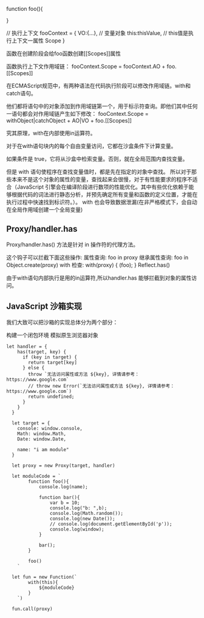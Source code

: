 function foo(){

}

// 执行上下文
fooContext = {
    VO:{...}, // 变量对象
    this:thisValue, // this值是执行上下文一属性
    Scope
}

函数在创建阶段会给foo函数创建[[Scopes]]属性

函数执行上下文作用域链：
fooContext.Scope = fooContext.AO + foo.[[Scopes]]

在ECMAScript规范中，有两种语法在代码执行阶段可以修改作用域链。with和catch语句。

他们都将语句中的对象添加到作用域链第一个，用于标示符查询。即他们其中任何一语句都会对作用域链产生如下修改：
fooContext.Scope = withObject|catchObject + AO|VO + foo.[[Scopes]]

究其原理，with在内部使用in运算符。

对于在with语句块内的每个自由变量访问，它都在沙盒条件下计算变量。

如果条件是 true，它将从沙盒中检索变量。否则，就在全局范围内查找变量。

但是 with 语句使程序在查找变量值时，都是先在指定的对象中查找。
所以对于那些本来不是这个对象的属性的变量，查找起来会很慢，对于有性能要求的程序不适合（JavaScript 引擎会在编译阶段进行数项的性能优化。其中有些优化依赖于能够根据代码的词法进行静态分析，并预先确定所有变量和函数的定义位置，才能在执行过程中快速找到标识符。）。
with 也会导致数据泄漏(在非严格模式下，会自动在全局作用域创建一个全局变量)

## Proxy/handler.has

Proxy/handler.has() 方法是针对 in 操作符的代理方法。

这个钩子可以拦截下面这些操作:
属性查询: foo in proxy
继承属性查询: foo in Object.create(proxy)
with 检查: with(proxy) { (foo); }
Reflect.has()
   
由于with语句内部执行是用的in运算符,所以handler.has 能够拦截到对象的属性访问。

## JavaScript 沙箱实现
我们大致可以把沙箱的实现总体分为两个部分：

构建一个闭包环境
模拟原生浏览器对象

```$xslt
let handler = {
    has(target, key) {
      if (key in target) {
        return target[key]
      } else {
        throw `无法访问属性或方法 ${key}, 详情请参考：https://www.google.com`
        // throw new Error(`无法访问属性或方法 ${key}, 详情请参考：https://www.google.com`)
        return undefined;
      }
    }
  }

  let target = {
    console: window.console,
    Math: window.Math,
    Date: window.Date,

    name: "i am module"
  }

  let proxy = new Proxy(target, handler)

  let moduleCode = `
        function foo(){
            console.log(name);

            function bar(){
                var b = 10;
                console.log("b: ",b);
                console.log(Math.random());
                console.log(new Date());
                // console.log(document.getElementById('p'));
                console.log(window);
            }

            bar();
        }

        foo()
    `

  let fun = new Function(`
        with(this){
            ${moduleCode}
        }
    `)

  fun.call(proxy)
```